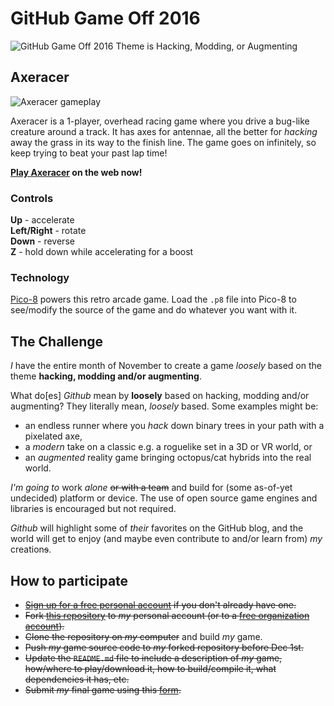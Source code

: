 # GitHub Game Off 2016

![GitHub Game Off 2016 Theme is Hacking, Modding, or Augmenting](https://cloud.githubusercontent.com/assets/121322/19498019/d8827370-9543-11e6-82d8-6da822b6147b.png)

## Axeracer

![Axeracer gameplay](http://games.codana.me/games/pico8/axeracer/axeracer_gameplay.png)

Axeracer is a 1-player, overhead racing game where you drive a bug-like creature around a track. It has axes for antennae, all the better for *hacking* away the grass in its way to the finish line. The game goes on infinitely, so keep trying to beat your past lap time!

**[Play Axeracer](http://games.codana.me/games/pico8/axeracer/axeracer.html) on the web now!**

### Controls
**Up** - accelerate  
**Left/Right** - rotate  
**Down** - reverse  
**Z** - hold down while accelerating for a boost

### Technology
[Pico-8](http://lexaloffle.com/pico8.php) powers this retro arcade game. Load the `.p8` file into Pico-8 to see/modify the source of the game and do whatever you want with it.

## The Challenge

*I* have the entire month of November to create a game *loosely* based on the theme **hacking, modding and/or augmenting**.

What do[es] _Github_ mean by **loosely** based on hacking, modding and/or augmenting? They literally mean, *loosely* based. Some examples might be:

* an endless runner where you *hack* down binary trees in your path with a pixelated axe,
* a *modern* take on a classic e.g. a roguelike set in a 3D or VR world, or
* an *augmented* reality game bringing octopus/cat hybrids into the real world.

*I'm going to* work *alone* ~~or with a team~~ and build for (some as-of-yet undecided) platform or device. The use of open source game engines and libraries is encouraged but not required.

_Github_ will highlight some of _their_ favorites on the GitHub blog, and the world will get to enjoy (and maybe even contribute to and/or learn from) _my_ creation~~s~~.

## How to participate

* ~~[Sign up for a free personal account][github-signup] if you don't already have one.~~
* ~~Fork [this repository][game-off-repo] to _my_ personal account (or to a [free organization account][github-signup-org]).~~
* ~~Clone the repository on _my_ computer~~ and build _my_ game.
* ~~Push _my_ game source code to _my_ forked repository before Dec 1st.~~
* ~~Update the `README.md` file to include a description of _my_ game, how/where to play/download it, how to build/compile it, what dependencies it has, etc.~~
* ~~Submit _my_ final game using this [form][wufoo-form].~~

<!-- links -->
[game-off-repo]:        https://github.com/github/game-off-2016/
[game-off-repo-issues]: https://github.com/github/game-off-2016/issues
[git-documentation]:    https://git-scm.com/documentation
[github-help]:          https://help.github.com/
[github-signup]:        https://github.com/signup/free  
[github-signup-org]:    https://github.com/organizations/new
[github-support]:       https://github.com/contact?form%5Bsubject%5D=GitHub%20Game%20Off
[wufoo-form]:           https://gameoff.wufoo.com/forms/game-off-2016/
